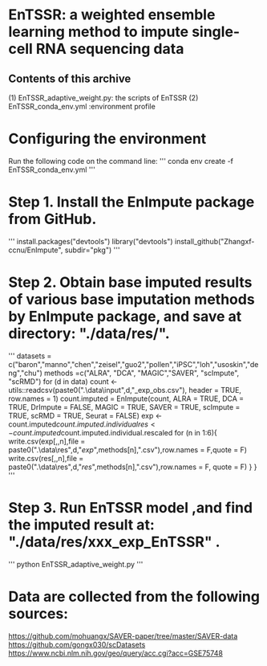 EnTSSR: a weighted ensemble learning method to impute single-cell RNA sequencing data
===========

Contents of this archive
------------------------

(1) EnTSSR_adaptive_weight.py: the scripts of EnTSSR
(2) EnTSSR_conda_env.yml :environment profile

# Configuring the environment
Run the following code on the command line:
'''
conda env create -f EnTSSR_conda_env.yml
'''

# Step 1. Install the EnImpute package from GitHub.
'''
install.packages("devtools")
library("devtools")
install_github("Zhangxf-ccnu/EnImpute", subdir="pkg")
'''

# Step 2. Obtain base imputed results of various base imputation methods by EnImpute package, and save at directory: "./data/res/".
'''
datasets = c("baron","manno","chen","zeisel","guo2","pollen","iPSC","loh","usoskin","deng","chu")
methods =c("ALRA", "DCA", "MAGIC","SAVER", "scImpute", "scRMD")
for (d in data)
	count <- utils::readcsv(paste0(".\data\input\",d,"_exp_obs.csv"), header = TRUE, row.names = 1)
	count.imputed = EnImpute(count, ALRA = TRUE, DCA = TRUE, DrImpute = FALSE, MAGIC = TRUE, SAVER = TRUE,
                    scImpute = TRUE, scRMD = TRUE, Seurat = FALSE)
	exp <- count.imputed$count.imputed.individual
	res <- count.imputed$count.imputed.individual.rescaled
	for (n in 1:6){
		write.csv(exp[,,n],file = paste0(".\data\res\",d,"_exp_",methods[n],".csv"),row.names = F,quote = F)
		write.csv(res[,,n],file = paste0(".\data\res\",d,"_res_",methods[n],".csv"),row.names = F, quote = F)
	}
}
'''
# Step 3. Run EnTSSR model ,and find the imputed result at: "./data/res/xxx_exp_EnTSSR" .
'''
python EnTSSR_adaptive_weight.py
'''

# Data are collected from the following sources:
https://github.com/mohuangx/SAVER-paper/tree/master/SAVER-data
https://github.com/gongx030/scDatasets
https://www.ncbi.nlm.nih.gov/geo/query/acc.cgi?acc=GSE75748